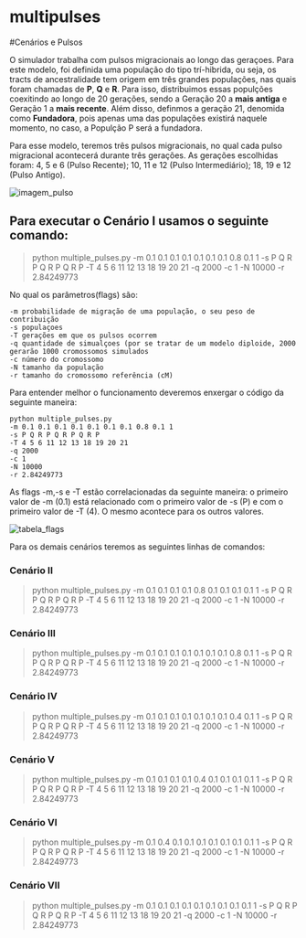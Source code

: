 # multipulses

#Cenários e Pulsos

O simulador trabalha com pulsos migracionais ao longo das geraçoes. Para este modelo, foi definida uma população do tipo trí-hibrida, ou seja, os tracts de ancestralidade tem origem em três grandes populações, nas quais foram chamadas de **P**, **Q** e **R**. Para isso, distribuimos essas populções coexitindo ao longo de 20 gerações, sendo a Geração 20 a **mais antiga** e Geração 1 a **mais recente**. Além disso, definmos a geração 21, denomida como **Fundadora**, pois apenas uma das populações existirá naquele momento, no caso, a Populção P será a fundadora.

Para esse modelo, teremos três pulsos migracionais, no qual cada pulso migracional acontecerá durante três gerações. As gerações escolhidas foram: 4, 5 e 6 (Pulso Recente); 10, 11 e 12 (Pulso Intermediário); 18, 19 e 12 (Pulso Antigo). 

![imagem_pulso](https://github.com/lcsfaria/Imagens/blob/9553f288ad1f7d03ececa93b9c5eca9bcecda7b0/figura_pulsos.png)

## Para executar o Cenário I usamos o seguinte comando:

> python multiple_pulses.py -m 0.1 0.1 0.1 0.1 0.1 0.1 0.1 0.8 0.1 1 -s P Q R P Q R P Q R P -T 4 5 6 11 12 13 18 19 20 21 -q 2000 -c 1 -N 10000 -r 2.84249773

No qual os parâmetros(flags) são:
````
-m probabilidade de migração de uma população, o seu peso de contribuição
-s populaçoes
-T gerações em que os pulsos ocorrem
-q quantidade de simualçoes (por se tratar de um modelo diploide, 2000 gerarão 1000 cromossomos simulados
-c número do cromossomo
-N tamanho da população
-r tamanho do cromossomo referência (cM)
````
Para entender melhor o funcionamento deveremos enxergar o código da seguinte maneira:
````
python multiple_pulses.py 
-m 0.1 0.1 0.1 0.1 0.1 0.1 0.1 0.8 0.1 1 
-s P Q R P Q R P Q R P 
-T 4 5 6 11 12 13 18 19 20 21 
-q 2000 
-c 1 
-N 10000 
-r 2.84249773
````

As  flags -m,-s e -T estão correlacionadas da seguinte maneira: o primeiro valor de -m (0.1) está relacionado com o primeiro valor de -s (P) e com o primeiro valor de -T (4). O mesmo acontece para os outros valores.

![tabela_flags](https://github.com/lcsfaria/Imagens/blob/8f1520f4c6e3fc40f30d0786e9470bd28b27e6b5/tabela_flags.png)

Para os demais cenários teremos as seguintes linhas de comandos:

### Cenário II
> python multiple_pulses.py -m 0.1 0.1 0.1 0.1 0.8 0.1 0.1 0.1 0.1 1 -s P Q R P Q R P Q R P -T 4 5 6 11 12 13 18 19 20 21 -q 2000 -c 1 -N 10000 -r 2.84249773
### Cenário III
>python multiple_pulses.py -m 0.1 0.1 0.1 0.1 0.1 0.1 0.1 0.8 0.1 1 -s P Q R P Q R P Q R P -T 4 5 6 11 12 13 18 19 20 21 -q 2000 -c 1 -N 10000 -r 2.84249773
### Cenário IV
> python multiple_pulses.py -m 0.1 0.1 0.1 0.1 0.1 0.1 0.1 0.4 0.1 1 -s P Q R P Q R P Q R P -T 4 5 6 11 12 13 18 19 20 21 -q 2000 -c 1 -N 10000 -r 2.84249773
### Cenário V
> python multiple_pulses.py -m 0.1 0.1 0.1 0.1 0.4 0.1 0.1 0.1 0.1 1 -s P Q R P Q R P Q R P -T 4 5 6 11 12 13 18 19 20 21 -q 2000 -c 1 -N 10000 -r 2.84249773
### Cenário VI
> python multiple_pulses.py -m 0.1 0.4 0.1 0.1 0.1 0.1 0.1 0.1 0.1 1 -s P Q R P Q R P Q R P -T 4 5 6 11 12 13 18 19 20 21 -q 2000 -c 1 -N 10000 -r 2.84249773
### Cenário VII
>python multiple_pulses.py -m 0.1 0.1 0.1 0.1 0.1 0.1 0.1 0.1 0.1 1 -s P Q R P Q R P Q R P -T 4 5 6 11 12 13 18 19 20 21 -q 2000 -c 1 -N 10000 -r 2.84249773
